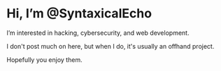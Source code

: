 # Hi, I’m @SyntaxicalEcho

I’m interested in hacking, cybersecurity, and web development.

I don't post much on here, but when I do, it's usually an offhand project.

Hopefully you enjoy them.

<!---
SyntaxicalEcho/SyntaxicalEcho is a ✨ special ✨ repository because its `README.md` (this file) appears on your GitHub profile.
You can click the Preview link to take a look at your changes.
--->
